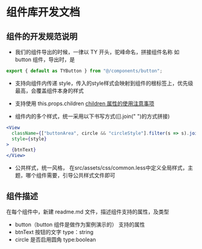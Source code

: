 # 组件库开发文档

## 组件的开发规范说明

- 我们的组件导出的时候，一律以 TY 开头，驼峰命名，拼接组件名称
  如 button 组件，导出时，是

```js
export { default as TYButton } from "@/components/button";
```

- 支持向组件内传递 style，传入的style样式会映射到组件的根标签上，优先级最高，会覆盖组件本身的样式

* 支持使用 this.props.children
  [children 属性的使用注意事项](https://taro-docs.jd.com/taro/docs/children#%E6%B3%A8%E6%84%8F%E4%BA%8B%E9%A1%B9)

- 组件内的多个样式，统一采用以下书写方式([].join(" ")的方式拼接)

```jsx
<View
  className={["buttonArea", circle && "circleStyle"].filter(s => s).join(" ")}
  style={style}
>
  {btnText}
</View>
```
- 公共样式，统一风格，
在src/assets/css/common.less中定义全局样式，主题，哪个组件需要，引导公共样式文件即可

## 组件描述

在每个组件中，新建 readme.md 文件，描述组件支持的属性，及类型

- button（button 组件是做作为案例演示的）
  支持的属性
- btnText 按钮的文字 type：string
- circle 是否启用圆角 type:boolean
